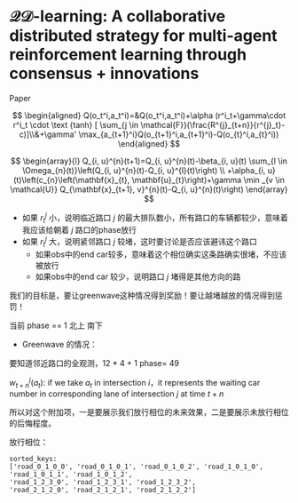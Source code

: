 # $\mathcal{QD}$-learning: A collaborative distributed strategy for multi-agent reinforcement learning through consensus + innovations

Paper


$$
\begin{aligned}
	Q(o_t^i,a_t^i)=&Q(o_t^i,a_t^i)+\alpha (r^i_t+\gamma\cdot r^i_t \cdot \text {tanh} [ \sum_{j \in \mathcal{F}}(\frac{R^{j}_{t+n}}{r^{j}_t}-c)]\\&+\gamma' \max_{a_{t+1}^i}Q(o_{t+1}^i,a_{t+1}^i)-Q(o_{t}^i,a_{t}^i))
	\end{aligned}
$$

$$
\begin{array}{l}
Q_{i, u}^{n}(t+1)=Q_{i, u}^{n}(t)-\beta_{i, u}(t) \sum_{l \in \Omega_{n}(t)}\left(Q_{i, u}^{n}(t)-Q_{i, u}^{l}(t)\right) \\
+\alpha_{i, u}(t)\left(c_{n}\left(\mathbf{x}_{t}, \mathbf{u}_{t}\right)+\gamma \min _{v \in \mathcal{U}} Q_{\mathbf{x}_{t+1}, v}^{n}(t)-Q_{i, u}^{n}(t)\right)
\end{array}
$$

- 如果 $r^j_{t}$ 小，说明临近路口 $j$ 的最大排队数小，所有路口的车辆都较少，意味着我应该给朝着 $j$ 路口的phase放行
- 如果 $r_t^j$ 大，说明紧邻路口 $j$ 较堵，这时要讨论是否应该避讳这个路口
  - 如果obs中的end car较多，意味着这个相位确实这条路确实很堵，不应该被放行
  - 如果obs中的end car 较少，说明路口 $j$ 堵得是其他方向的路

我们的目标是，要让greenwave这种情况得到奖励！要让越堵越放的情况得到惩罚！

当前 phase == 1 北上 南下

- Greenwave 的情况：





要知道邻近路口的全观测，12 * 4 + 1 phase= 49

$w_{t+n}^j(a_t)$: if we take $a_t$ in intersection $i$，it represents the waiting car number in corresponding lane of intersection $j$ at time $t+n$

所以对这个附加项，一是要展示我们放行相位的未来效果，二是要展示未放行相位的后悔程度。

放行相位：



```
sorted_keys:
['road_0_1_0_0', 'road_0_1_0_1', 'road_0_1_0_2', 'road_1_0_1_0', 'road_1_0_1_1', 'road_1_0_1_2', 
'road_1_2_3_0', 'road_1_2_3_1', 'road_1_2_3_2', 
'road_2_1_2_0', 'road_2_1_2_1', 'road_2_1_2_2']
```


